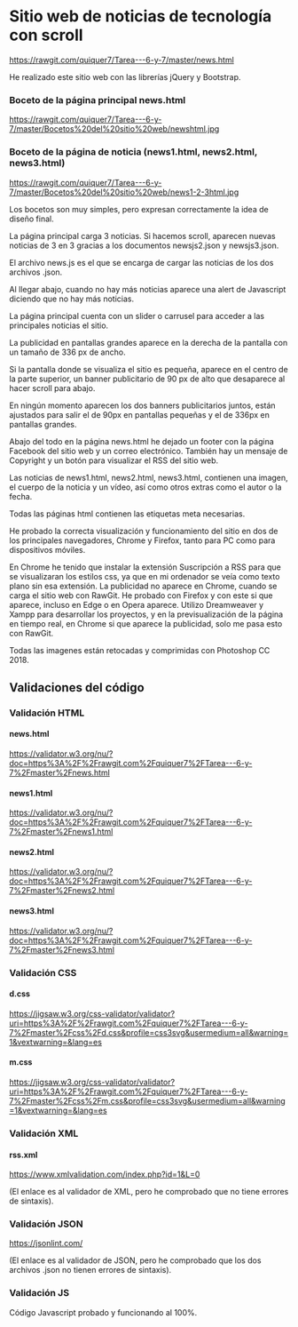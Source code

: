 # Sitio web de noticias de tecnología con scroll

https://rawgit.com/quiquer7/Tarea---6-y-7/master/news.html

He realizado este sitio web con las librerías jQuery y Bootstrap.

### Boceto de la página principal news.html
https://rawgit.com/quiquer7/Tarea---6-y-7/master/Bocetos%20del%20sitio%20web/newshtml.jpg

### Boceto de la página de noticia (news1.html, news2.html, news3.html)
https://rawgit.com/quiquer7/Tarea---6-y-7/master/Bocetos%20del%20sitio%20web/news1-2-3html.jpg

Los bocetos son muy simples, pero expresan correctamente la idea de diseño final.

La página principal carga 3 noticias. Si hacemos scroll, aparecen nuevas noticias de 3 en 3 gracias a los documentos newsjs2.json y newsjs3.json.

El archivo news.js es el que se encarga de cargar las noticias de los dos archivos .json.

Al llegar abajo, cuando no hay más noticias aparece una alert de Javascript diciendo que no hay más noticias. 

La página principal cuenta con un slider o carrusel para acceder a las principales noticias el sitio.

La publicidad en pantallas grandes aparece en la derecha de la pantalla con un tamaño de 336 px de ancho.

Si la pantalla donde se visualiza el sitio es pequeña, aparece en el centro de la parte superior, un banner publicitario de 90 px de alto que desaparece al hacer scroll para abajo.

En ningún momento aparecen los dos banners publicitarios juntos, están ajustados para salir el de 90px en pantallas pequeñas y el de 336px en pantallas grandes.

Abajo del todo en la página news.html he dejado un footer con la página Facebook del sitio web y un correo electrónico.
También hay un mensaje de Copyright y un botón para visualizar el RSS del sitio web.

Las noticias de news1.html, news2.html, news3.html, contienen una imagen, el cuerpo de la noticia y un vídeo, así como otros extras como el autor o la fecha.

Todas las páginas html contienen las etiquetas meta necesarias.

He probado la correcta visualización y funcionamiento del sitio en dos de los principales navegadores, Chrome y Firefox, tanto para PC como para dispositivos móviles.

En Chrome he tenido que instalar la extensión Suscripción a RSS para que se visualizaran los estilos css, ya que en mi ordenador se veía como texto plano sin esa extensión.
La publicidad no aparece en Chrome, cuando se carga el sitio web con RawGit. He probado con Firefox y con este si que aparece, incluso en Edge o en Opera aparece.
Utilizo Dreamweaver y Xampp para desarrollar los proyectos, y en la previsualización de la página en tiempo real, en Chrome si que aparece la publicidad, solo me pasa esto con RawGit.

Todas las imagenes están retocadas y comprimidas con Photoshop CC 2018.


## Validaciones del código

### Validación HTML
#### news.html
https://validator.w3.org/nu/?doc=https%3A%2F%2Frawgit.com%2Fquiquer7%2FTarea---6-y-7%2Fmaster%2Fnews.html

#### news1.html
https://validator.w3.org/nu/?doc=https%3A%2F%2Frawgit.com%2Fquiquer7%2FTarea---6-y-7%2Fmaster%2Fnews1.html

#### news2.html
https://validator.w3.org/nu/?doc=https%3A%2F%2Frawgit.com%2Fquiquer7%2FTarea---6-y-7%2Fmaster%2Fnews2.html

#### news3.html
https://validator.w3.org/nu/?doc=https%3A%2F%2Frawgit.com%2Fquiquer7%2FTarea---6-y-7%2Fmaster%2Fnews3.html

### Validación CSS
#### d.css
https://jigsaw.w3.org/css-validator/validator?uri=https%3A%2F%2Frawgit.com%2Fquiquer7%2FTarea---6-y-7%2Fmaster%2Fcss%2Fd.css&profile=css3svg&usermedium=all&warning=1&vextwarning=&lang=es

#### m.css
https://jigsaw.w3.org/css-validator/validator?uri=https%3A%2F%2Frawgit.com%2Fquiquer7%2FTarea---6-y-7%2Fmaster%2Fcss%2Fm.css&profile=css3svg&usermedium=all&warning=1&vextwarning=&lang=es

### Validación XML
#### rss.xml
https://www.xmlvalidation.com/index.php?id=1&L=0

(El enlace es al validador de XML, pero he comprobado que no tiene errores de sintaxis).


### Validación JSON
https://jsonlint.com/

(El enlace es al validador de JSON, pero he comprobado que los dos archivos .json no tienen errores de sintaxis).

### Validación JS
Código Javascript probado y funcionando al 100%.

